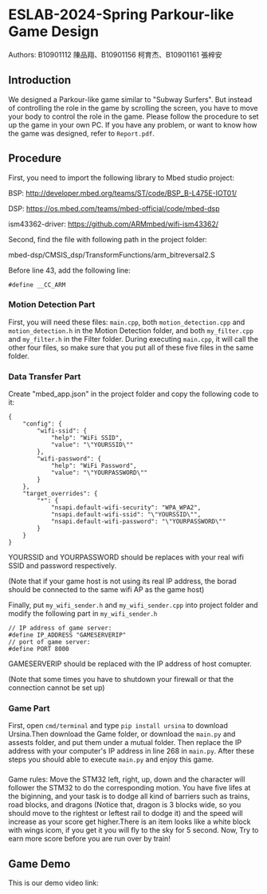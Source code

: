 # ESLAB-2024-Spring Parkour-like Game Design
Authors: B10901112 陳品翔、B10901156 柯育杰、B10901161 張梓安  

## Introduction
We designed a Parkour-like game similar to "Subway Surfers". But instead of controlling the role in the game by scrolling the screen, you have to move your body to control the role in the game. Please follow the procedure to set up the game in your own PC. If you have any problem, or want to know how the game was designed, refer to ``Report.pdf``.  

## Procedure
First, you need to import the following library to Mbed studio project:  

BSP: http://developer.mbed.org/teams/ST/code/BSP_B-L475E-IOT01/  

DSP: https://os.mbed.com/teams/mbed-official/code/mbed-dsp  

ism43362-driver: https://github.com/ARMmbed/wifi-ism43362/  

Second, find the file with following path in the project folder:  

mbed-dsp/CMSIS_dsp/TransformFunctions/arm_bitreversal2.S  

Before line 43, add the following line:  
```
#define __CC_ARM
```
### Motion Detection Part
First, you will need these files: ``main.cpp``, both ``motion_detection.cpp`` and ``motion_detection.h`` in the Motion Detection folder, and both ``my_filter.cpp`` and ``my_filter.h`` in the Filter folder. During executing ``main.cpp``, it will call the other four files, so make sure that you put all of these five files in the same folder.  

### Data Transfer Part
Create "mbed_app.json" in the project folder and copy the following code to it:
```
{
    "config": {
        "wifi-ssid": {
            "help": "WiFi SSID",
            "value": "\"YOURSSID\""
        },
        "wifi-password": {
            "help": "WiFi Password",
            "value": "\"YOURPASSWORD\""
        }
    },
    "target_overrides": {
        "*": {
            "nsapi.default-wifi-security": "WPA_WPA2",
            "nsapi.default-wifi-ssid": "\"YOURSSID\"",
            "nsapi.default-wifi-password": "\"YOURPASSWORD\""
        }
    }
}
```
YOURSSID and YOURPASSWORD should be replaces with your real wifi SSID and password respectively.

(Note that if your game host is not using its real IP address, the borad should be connected to the same wifi AP as the game host)

Finally, put ``my_wifi_sender.h`` and ``my_wifi_sender.cpp`` into project folder and modify the following part in ``my_wifi_sender.h``
```
// IP address of game server:
#define IP_ADDRESS "GAMESERVERIP"
// port of game server:
#define PORT 8000
```
GAMESERVERIP should be replaced with the IP address of host comupter.

(Note that some times you have to shutdown your firewall or that the connection cannot be set up)
### Game Part
First, open ``cmd/terminal`` and type ``pip install ursina`` to download Ursina.Then download the Game folder, or download the ``main.py`` and assests folder, and put them under a mutual folder. Then replace the IP address with your computer's IP address in line 268 in ``main.py``. After these steps you should able to execute ``main.py`` and enjoy this game.  
###
Game rules: Move the STM32 left, right, up, down and the character will follower the STM32 to do the corresponding motion. You have five lifes at the biginning, and your task is to dodge all kind of barriers such as trains, road blocks, and dragons (Notice that, dragon is 3 blocks wide, so you should move to the rightest or leftest rail to dodge it) and the speed will increase as your score get higher.There is an item looks like a white block with wings icom, if you get it you will fly to the sky for 5 second. Now, Try to earn more score before you are run over by train!
## Game Demo
This is our demo video link:



